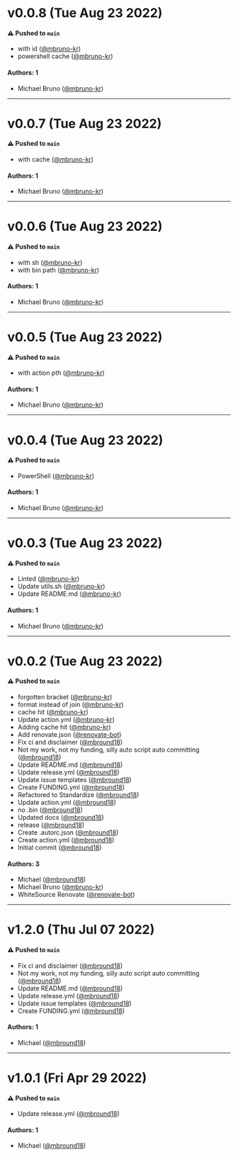 # v0.0.8 (Tue Aug 23 2022)

#### ⚠️ Pushed to `main`

- with id ([@mbruno-kr](https://github.com/mbruno-kr))
- powershell cache ([@mbruno-kr](https://github.com/mbruno-kr))

#### Authors: 1

- Michael Bruno ([@mbruno-kr](https://github.com/mbruno-kr))

---

# v0.0.7 (Tue Aug 23 2022)

#### ⚠️ Pushed to `main`

- with cache ([@mbruno-kr](https://github.com/mbruno-kr))

#### Authors: 1

- Michael Bruno ([@mbruno-kr](https://github.com/mbruno-kr))

---

# v0.0.6 (Tue Aug 23 2022)

#### ⚠️ Pushed to `main`

- with sh ([@mbruno-kr](https://github.com/mbruno-kr))
- with bin path ([@mbruno-kr](https://github.com/mbruno-kr))

#### Authors: 1

- Michael Bruno ([@mbruno-kr](https://github.com/mbruno-kr))

---

# v0.0.5 (Tue Aug 23 2022)

#### ⚠️ Pushed to `main`

- with action pth ([@mbruno-kr](https://github.com/mbruno-kr))

#### Authors: 1

- Michael Bruno ([@mbruno-kr](https://github.com/mbruno-kr))

---

# v0.0.4 (Tue Aug 23 2022)

#### ⚠️ Pushed to `main`

- PowerShell ([@mbruno-kr](https://github.com/mbruno-kr))

#### Authors: 1

- Michael Bruno ([@mbruno-kr](https://github.com/mbruno-kr))

---

# v0.0.3 (Tue Aug 23 2022)

#### ⚠️ Pushed to `main`

- Linted ([@mbruno-kr](https://github.com/mbruno-kr))
- Update utils.sh ([@mbruno-kr](https://github.com/mbruno-kr))
- Update README.md ([@mbruno-kr](https://github.com/mbruno-kr))

#### Authors: 1

- Michael Bruno ([@mbruno-kr](https://github.com/mbruno-kr))

---

# v0.0.2 (Tue Aug 23 2022)

#### ⚠️ Pushed to `main`

- forgotten bracket ([@mbruno-kr](https://github.com/mbruno-kr))
- format instead of join ([@mbruno-kr](https://github.com/mbruno-kr))
- cache hit ([@mbruno-kr](https://github.com/mbruno-kr))
- Update action.yml ([@mbruno-kr](https://github.com/mbruno-kr))
- Adding cache hit ([@mbruno-kr](https://github.com/mbruno-kr))
- Add renovate.json ([@renovate-bot](https://github.com/renovate-bot))
- Fix ci and disclaimer ([@mbround18](https://github.com/mbround18))
- Not my work, not my funding, silly auto script auto committing ([@mbround18](https://github.com/mbround18))
- Update README.md ([@mbround18](https://github.com/mbround18))
- Update release.yml ([@mbround18](https://github.com/mbround18))
- Update issue templates ([@mbround18](https://github.com/mbround18))
- Create FUNDING.yml ([@mbround18](https://github.com/mbround18))
- Refactored to Standardize ([@mbround18](https://github.com/mbround18))
- Update action.yml ([@mbround18](https://github.com/mbround18))
- no .bin ([@mbround18](https://github.com/mbround18))
- Updated docs ([@mbround18](https://github.com/mbround18))
- release ([@mbround18](https://github.com/mbround18))
- Create .autorc.json ([@mbround18](https://github.com/mbround18))
- Create action.yml ([@mbround18](https://github.com/mbround18))
- Initial commit ([@mbround18](https://github.com/mbround18))

#### Authors: 3

- Michael ([@mbround18](https://github.com/mbround18))
- Michael Bruno ([@mbruno-kr](https://github.com/mbruno-kr))
- WhiteSource Renovate ([@renovate-bot](https://github.com/renovate-bot))

---

# v1.2.0 (Thu Jul 07 2022)

#### ⚠️ Pushed to `main`

- Fix ci and disclaimer ([@mbround18](https://github.com/mbround18))
- Not my work, not my funding, silly auto script auto committing ([@mbround18](https://github.com/mbround18))
- Update README.md ([@mbround18](https://github.com/mbround18))
- Update release.yml ([@mbround18](https://github.com/mbround18))
- Update issue templates ([@mbround18](https://github.com/mbround18))
- Create FUNDING.yml ([@mbround18](https://github.com/mbround18))

#### Authors: 1

- Michael ([@mbround18](https://github.com/mbround18))

---

# v1.0.1 (Fri Apr 29 2022)

#### ⚠️ Pushed to `main`

- Update release.yml ([@mbround18](https://github.com/mbround18))

#### Authors: 1

- Michael ([@mbround18](https://github.com/mbround18))
